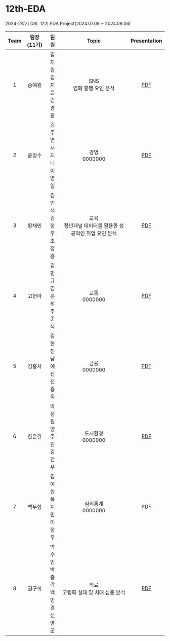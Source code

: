 # 12th-EDA
2024-2학기 DSL 12기 EDA Project(2024.07.09 ~ 2024.08.06)

|Team|팀장(11기)|팀원|Topic|Presentation|
|:---:|:---:|:---:|:---:|:---:|
|1|송예원|김지원<br>김지은<br>김경환|SNS<br>영화 흥행 요인 분석|[PDF](sns/24_2_DSL_EDA_SNS.pdf)|
|2|윤정수|김주연<br>서지니<br>이영일|경영<br>0000000|[PDF]()|
|3|황채민|김민석<br>김정우<br>조정흠|교육<br>청년패널 데이터를 활용한 성공적인 취업 요인 분석|[PDF](교육/24_2_DSL_EDA_교육.pdf)|
|4|고현아|김민규<br>김은희<br>추준식|교통<br>0000000|[PDF]()|
|5|김홍서|김현진<br>남예진<br>전종욱|금융<br>0000000|[PDF]()|
|6|한은결|박성원<br>양주원<br>김건우|도시환경<br>0000000|[PDF]()|
|7|백두형|김여원<br>복지민<br>이정우|심리통계<br>0000000|[PDF]()|
|8|권구희|박수빈<br>박종락<br>백민경<br>신영군|의료<br>고령화 실태 및 치매 심층 분석|[PDF]()|

<br><br>
